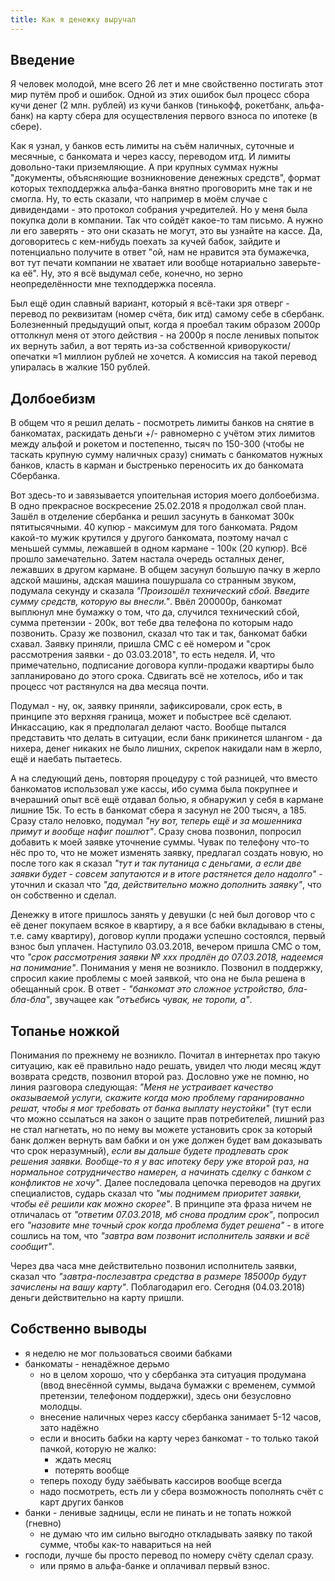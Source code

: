 ```yaml
---
title: Как я денежку выручал
---
```


## Введение

Я человек молодой, мне всего 26 лет и мне свойственно постигать этот мир путём проб и ошибок. Одной из этих ошибок был процесс сбора кучи денег (2 млн. рублей) из кучи банков (тинькофф, рокетбанк, альфа-банк) на карту сбера для осуществления первого взноса по ипотеке (в сбере).

Как я узнал, у банков есть лимиты на съём наличных, суточные и месячные, с банкомата и через кассу, переводом итд. И лимиты довольно-таки приземляющие. А при крупных суммах нужны "документы, объясняющие возникновение денежных средств", формат которых техподдержка альфа-банка внятно проговорить мне так и не смогла. Ну, то есть сказали, что например в моём случае с дивидендами - это протокол собрания учредителей. Но у меня была покупка доли в компании. Так что сойдёт какое-то там письмо. А нужно ли его заверять - это они сказать не могут, это вы узнайте на кассе. Да, договоритесь с кем-нибудь поехать за кучей бабок, зайдите и потенциально получите в ответ "ой, нам не нравится эта бумажечка, вот тут печати компании не хватает или вообще нотариально заверьте-ка её". Ну, это я всё выдумал себе, конечно, но зерно неопределённости мне техподдержка посеяла.

Был ещё один славный вариант, который я всё-таки зря отверг - перевод по реквизитам (номер счёта, бик итд) самому себе в сбербанк. Болезненный предыдущий опыт, когда я проебал таким образом 2000р оттолкнул меня от этого действия - на 2000р я после ленивых попыток их вернуть забил, а вот терять из-за собственной криворукости/опечатки ≈1 миллион рублей не хочется. А комиссия на такой перевод упиралась в жалкие 150 рублей.

## Долбоебизм

В общем что я решил делать - посмотреть лимиты банков на снятие в банкоматах, раскидать деньги +/- равномерно с учётом этих лимитов между альфой и рокетом и постепенно, тысяч по 150-300 (чтобы не таскать крупную сумму наличных сразу) снимать с банкоматов нужных банков, класть в карман и быстренько переносить их до банкомата Сбербанка.

Вот здесь-то и завязывается упоительная история моего долбоебизма. В одно прекрасное воскресение 25.02.2018 я продолжал свой план. Зашёл в отделение сбербанка и решил засунуть в банкомат 300к пятитысячными. 40 купюр - максимум для того банкомата. Рядом какой-то мужик крутился у другого банкомата, поэтому начал с меньшей суммы, лежавшей в одном кармане - 100к (20 купюр). Всё прошло замечательно. Затем настала очередь осталных денег, лежавших в другом кармане. В общем засунул большую пачку в жерло адской машины, адская машина пошуршала со странным звуком, подумала секунду и сказала *"Произошёл технический сбой. Введите сумму средств, которую вы внесли."*. Ввёл 200000р, банкомат выплюнул мне бумажку о том, что да, случился технический сбой, сумма претензии - 200к, вот тебе два телефона по которым надо позвонить. Сразу же позвонил, сказал что так и так, банкомат бабки схавал. Заявку приняли, пришла СМС с её номером и "срок рассмотрения заявки - до 03.03.2018", то есть неделя. И, что примечательно, подписание договора купли-продажи квартиры было запланировано до этого срока. Сдвигать всё не хотелось, ибо и так процесс чот растянулся на два месяца почти.

Подумал - ну, ок, заявку приняли, зафиксировали, срок есть, в принципе это верхняя граница, может и побыстрее всё сделают. Инкассацию, как я предполагал делают часто. Вообще пытался представить что делать в ситуации, если банк прикинется шлангом - да нихера, денег никаких не было лишних, скрепок накидали нам в жерло, ещё и наебать пытаетесь.

А на следующий день, повторяя процедуру с той разницей, что вместо банкоматов использовал уже кассы, ибо сумма была покрупнее и вчерашний опыт всё ещё отдавал болью, я обнаружил у себя в кармане лишние 15к. То есть в банкомат сбера я засунул не 200 тысяч, а 185. Сразу стало неловко, подумал *"ну вот, теперь ещё и за мошенника примут и вообще нафиг пошлют"*. Сразу снова позвонил, попросил добавить к моей заявке уточнение суммы. Чувак по телефону что-то нёс про то, что не может изменять заявку, предлагал создать новую, но после того как я сказал *"тут и так путаница с деньгами, а если две заявки будет - совсем запутаются и в итоге растянется дело надолго"* - уточнил и сказал что *"да, действительно можно дополнить заявку"*, что он собственно и сделал.

Денежку в итоге пришлось занять у девушки (с ней был договор что с её денег покупаем всякое в квартиру, а я все бабки вкладываю в стены, т.е. саму квартиру), договор купли продажи успешно состоялся, первый взнос был уплачен. Наступило 03.03.2018, вечером пришла СМС о том, что *"срок рассмотрения заявки № ххх продлён до 07.03.2018, надеемся на понимание"*. Понимания у меня не возникло. Позвонил в поддержку, спросил какие проблемы с моей заявкой, что она не была решена в обещанный срок. В ответ - *"банкомат это сложное устройство, бла-бла-бла"*, звучащее как *"отъебись чувак, не торопи, а"*.

## Топанье ножкой

Понимания по прежнему не возникло. Почитал в интернетах про такую ситуацию, как её правильно надо решать, увидел что люди месяц ждут возврата средств, позвонил второй раз. Дословно уже не помню, но линия разговора следующая: *"Меня не устраивает качество оказываемой услуги, скажите когда мою проблему гаранированно решат, чтобы я мог требовать от банка выплату неустойки"* (тут если что можно ссылаться на закон о защите прав потребителей, лишний раз не стал нагнетать, но по нему вы можете установить срок за который банк должен вернуть вам бабки и он уже должен будет вам доказывать что срок неразумный), *если вы дальше будете продлевать срок решения заявки. Вообще-то я у вас ипотеку беру уже второй раз, на нормальное сотрудничество намерен, а начинать сделку с банком с конфликтов не хочу"*. Далее последовала цепочка переводов на других специалистов, сударь сказал что *"мы поднимем приоритет заявки, чтобы её решили как можно скорее"*. В принципе эта фраза ничем не отличалась от *"ответим 07.03.2018, мб снова продлим срок"*, попросил его *"назовите мне точный срок когда проблема будет решена"* - в итоге сошлись на том, что *"завтра вам позвонит исполнитель заявки и всё сообщит"*.

Через два часа мне действительно позвонил исполнитель заявки, сказал что *"завтра-послезавтра средства в размере 185000р будут зачислены на вашу карту"*. Поблагодарил его. Сегодня (04.03.2018) деньги действительно на карту пришли.

## Собственно выводы

- я неделю не мог пользоваться своими бабками
- банкоматы - ненадёжное дерьмо
    - но в целом хорошо, что у сбербанка эта ситуация продумана (ввод внесённой суммы, выдача бумажки с временем, суммой претензии, телефоном поддержки), здесь они безусловно молодцы.
    - внесение наличных через кассу сбербанка занимает 5-12 часов, зато надёжно
    - если и вносить бабки на карту через банкомат - то только такой пачкой, которую не жалко:
        - ждать месяц
        - потерять вообще
    - теперь походу буду заёбывать кассиров вообще всегда
    - надо посмотреть, есть ли у сбера возможность пополнять счёт с карт других банков
- банки - ленивые задницы, если не пинать и не топать ножкой (гневно)
    - не думаю что им сильно выгодно откладывать заявку по такой сумме, чтобы как-то навариться на ней
- господи, лучше бы просто перевод по номеру счёту сделал сразу.
    - или прямо в альфа-банке и оплачивал первый взнос.
